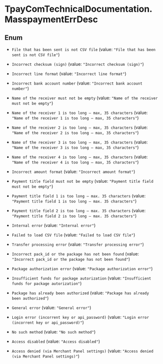 # TpayComTechnicalDocumentation.MasspaymentErrDesc

## Enum


* `File that has been sent is not CSV file` (value: `"File that has been sent is not CSV file"`)

* `Incorrect checksum (sign)` (value: `"Incorrect checksum (sign)"`)

* `Incorrect line format` (value: `"Incorrect line format"`)

* `Incorrect bank account number` (value: `"Incorrect bank account number"`)

* `Name of the receiver must not be empty` (value: `"Name of the receiver must not be empty"`)

* `Name of the receiver 1 is too long – max, 35 characters` (value: `"Name of the receiver 1 is too long – max, 35 characters"`)

* `Name of the receiver 2 is too long – max, 35 characters` (value: `"Name of the receiver 2 is too long – max, 35 characters"`)

* `Name of the receiver 3 is too long – max, 35 characters` (value: `"Name of the receiver 3 is too long – max, 35 characters"`)

* `Name of the receiver 4 is too long – max, 35 characters` (value: `"Name of the receiver 4 is too long – max, 35 characters"`)

* `Incorrect amount format` (value: `"Incorrect amount format"`)

* `Payment title field must not be empty` (value: `"Payment title field must not be empty"`)

* `Payment title field 1 is too long – max. 35 characters` (value: `"Payment title field 1 is too long – max. 35 characters"`)

* `Payment title field 2 is too long – max. 35 characters` (value: `"Payment title field 2 is too long – max. 35 characters"`)

* `Internal error` (value: `"Internal error"`)

* `Failed to load CSV file` (value: `"Failed to load CSV file"`)

* `Transfer processing error` (value: `"Transfer processing error"`)

* `Incorrect pack_id or the package has not been found` (value: `"Incorrect pack_id or the package has not been found"`)

* `Package authorization error` (value: `"Package authorization error"`)

* `Insufficient funds for package autorization` (value: `"Insufficient funds for package autorization"`)

* `Package has already been authorized` (value: `"Package has already been authorized"`)

* `General error` (value: `"General error"`)

* `Login error (incorrent key or api_password)` (value: `"Login error (incorrent key or api_password)"`)

* `No such method` (value: `"No such method"`)

* `Access disabled` (value: `"Access disabled"`)

* `Access denied (via Merchant Panel settings)` (value: `"Access denied (via Merchant Panel settings)"`)


